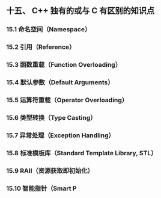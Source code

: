 ## 十五、 C++ 独有的或与 C 有区别的知识点

### 15.1 命名空间（Namespace）

### 15.2 引用（Reference）

### 15.3 函数重载（Function Overloading）

### 15.4 默认参数（Default Arguments）

### 15.5 运算符重载（Operator Overloading）

### 15.6 类型转换（Type Casting）

### 15.7 异常处理（Exception Handling）

### 15.8 标准模板库（Standard Template Library, STL）

### 15.9 RAII（资源获取即初始化）

### 15.10 智能指针（Smart P